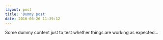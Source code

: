 ```yaml
---
layout: post
title: 'Dummy post'
date: 2016-06-26 11:39:12
---
```


Some dummy content just to test whether things are working as expected...
